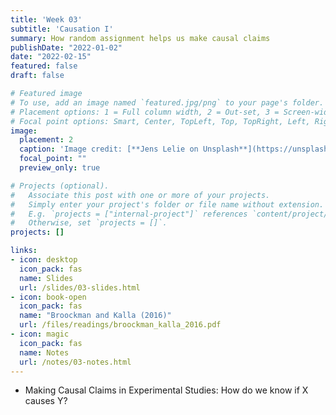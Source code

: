 ```yaml
---
title: 'Week 03'
subtitle: 'Causation I'
summary: How random assignment helps us make causal claims
publishDate: "2022-01-02"
date: "2022-02-15"
featured: false
draft: false

# Featured image
# To use, add an image named `featured.jpg/png` to your page's folder.
# Placement options: 1 = Full column width, 2 = Out-set, 3 = Screen-width
# Focal point options: Smart, Center, TopLeft, Top, TopRight, Left, Right, BottomLeft, Bottom, BottomRight
image:
  placement: 2
  caption: 'Image credit: [**Jens Lelie on Unsplash**](https://unsplash.com/photos/a3Mv2jJTI0s)'
  focal_point: ""
  preview_only: true

# Projects (optional).
#   Associate this post with one or more of your projects.
#   Simply enter your project's folder or file name without extension.
#   E.g. `projects = ["internal-project"]` references `content/project/deep-learning/index.md`.
#   Otherwise, set `projects = []`.
projects: []

links:
- icon: desktop
  icon_pack: fas
  name: Slides
  url: /slides/03-slides.html
- icon: book-open
  icon_pack: fas
  name: "Broockman and Kalla (2016)"
  url: /files/readings/broockman_kalla_2016.pdf
- icon: magic
  icon_pack: fas
  name: Notes
  url: /notes/03-notes.html
---
```


- Making Causal Claims in Experimental Studies: How do we know if X causes Y?
